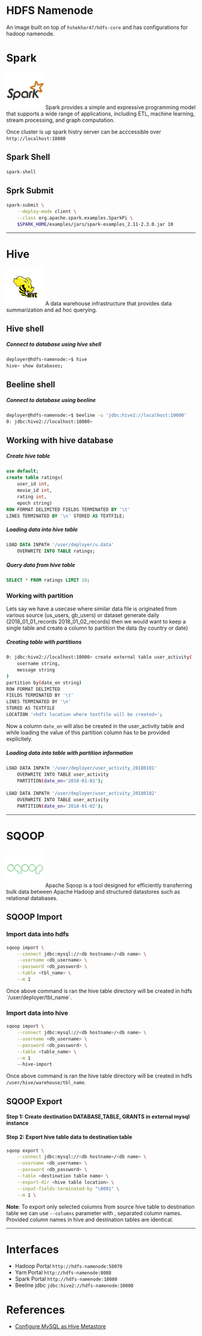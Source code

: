 # HDFS Namenode
An image built on top of `hshekhar47/hdfs-core` and has configurations for hadoop namenode.

# Spark
<img src='../resources/icons/spark.png' height='100'>
Spark provides a simple and expressive programming model that supports a wide range of applications, including ETL, machine learning, stream processing, and graph computation.

Once cluster is up spark histry server can be acccessible over `http://localhost:18080`

## Spark Shell
```bash
spark-shell
```
## Sprk Submit
```bash
spark-submit \
    --deploy-mode client \
    --class org.apache.spark.examples.SparkPi \
    $SPARK_HOME/examples/jars/spark-examples_2.11-2.3.0.jar 10
```

-----------------------------------------

# Hive
<img src='../resources/icons/hive.png' height='100'>
A data warehouse infrastructure that provides data summarization and ad hoc querying.

## Hive shell
##### Connect to database using hive shell
```bash
deployer@hdfs-namenode:~$ hive
hive> show databases;
```

## Beeline shell
##### Connect to database using beeline
```bash
deployer@hdfs-namenode:~$ beeline -u 'jdbc:hive2://localhost:10000'
0: jdbc:hive2://localhost:10000>
```

## Working with hive database
##### Create hive table 
```sql
use default;
create table ratings(
    user_id int, 
    movie_id int, 
    rating int, 
    epoch string) 
ROW FORMAT DELIMITED FIELDS TERMINATED BY '\t' 
LINES TERMINATED BY '\n' STORED AS TEXTFILE;
```
##### Loading data into hive table
```sql
LOAD DATA INPATH '/user/deployer/u.data' 
    OVERWRITE INTO TABLE ratings;
```
##### Query data from hive table
```sql
SELECT * FROM ratings LIMIT 10; 
```
### Working with partition
Lets say we have a usecase where similar data file is originated from various source (us_users, gb_users) or dataset generate daily (2018_01_01_records 2018_01_02_records) then we would want to keep a single table and create a column to partition the data (by country or date)
##### Creating table with partitions
```bash
0: jdbc:hive2://localhost:10000> create external table user_activity(
    username string,
    message string
) 
partition by(date_on string)
ROW FORMAT DELIMITED 
FIELDS TERMINATED BY '\t' 
LINES TERMINATED BY '\n' 
STORED AS TEXTFILE
LOCATION '<hdfs location where textfile will be created>';
```
Now a column `date_on` will also be created in the user_activity table and while loading the value of this partition column has to be provided explicitely.
##### Loading data into table with partition information
```bash
LOAD DATA INPATH '/user/deployer/user_activity_20180101'
    OVERWRITE INTO TABLE user_activity 
    PARTITION(date_on='2018-01-01');

LOAD DATA INPATH '/user/deployer/user_activity_20180102'
    OVERWRITE INTO TABLE user_activity 
    PARTITION(date_on='2018-01-02');
```

-----------------------------------------

# SQOOP
<img src='../resources/icons/sqoop.png' height='100'>
Apache Sqoop is a tool designed for efficiently transferring bulk data between Apache Hadoop and structured datastores such as relational databases.

## SQOOP Import
### Import data into hdfs
```bash
sqoop import \
    --connect jdbc:mysql://<db hostname>/<db name> \
    --username <db_username> \
    --password <db_password> \
    --table <tbl_name> \
    --m 1
```
<p>Once above command is ran the hive table directory will be created in hdfs `/user/deployer/tbl_name`.</p>

### Import data into hive
```bash
sqoop import \
    --connect jdbc:mysql://<db hostname>/<db name> \
    --username <db_username> \
    --password <db_password> \
    --table <table_name> \
    --m 1
    --hive-import
```
Once above command is ran the hive table directory will be created in hdfs `/user/hive/warehouse/tbl_name`.

## SQOOP Export
#### Step 1: Create destination DATABASE,TABLE, GRANTS in external mysql instance
#### Step 2: Export hive table data to destination table
```bash
sqoop export \
    --connect jdbc:mysql://<db hostname>/<db name> \
    --username <db_username> \
    --password <db_password> \
    --table <destination table name> \
    --export-dir <hive table location> \
    --input-fields-terminated-by "\0001" \
    --m 1 \
```
**Note**: To export only selected  columns from source hive table to destination table we can use `--columns` parameter with , separated column names. Provided column names in hive and destination tables are identical.

-----------------------------------------


# Interfaces
 - Hadoop Portal `http://hdfs-namenode:50070`
 - Yarn Portal `http://hdfs-namenode:8088`
 - Spark Portal `http://hdfs-namenode:18080`
 - Beeline jdbc `jdbc:hive2://hdfs-namenode:10000` 

 # References
 - [Configure MySQL as Hive Metastore](https://dwbi.org/etl/bigdata/190-configuring-mysql-as-hive-metastore)
